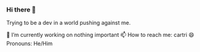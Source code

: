 ### Hi there 👋

Trying to be a dev in a world pushing against me.


🔭 I’m currently working on nothing important
📫 How to reach me: cartri
😄 Pronouns: He/Him
